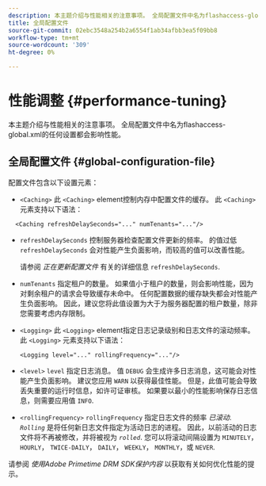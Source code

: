```yaml
---
description: 本主题介绍与性能相关的注意事项。 全局配置文件中名为flashaccess-global.xml的任何设置都会影响性能。
title: 全局配置文件
source-git-commit: 02ebc3548a254b2a6554f1ab34afbb3ea5f09bb8
workflow-type: tm+mt
source-wordcount: '309'
ht-degree: 0%

---
```


# 性能调整 {#performance-tuning}

本主题介绍与性能相关的注意事项。 全局配置文件中名为flashaccess-global.xml的任何设置都会影响性能。

## 全局配置文件 {#global-configuration-file}

配置文件包含以下设置元素：

* `<Caching>` 此 `<Caching>` element控制内存中配置文件的缓存。 此 `<Caching>` 元素支持以下语法：

```
  <Caching refreshDelaySeconds="..." numTenants="..."/>
```

* `refreshDelaySeconds` 控制服务器检查配置文件更新的频率。 的值过低 `refreshDelaySeconds` 会对性能产生负面影响，而较高的值可以改善性能。

  请参阅 *正在更新配置文件* 有关的详细信息 `refreshDelaySeconds`.

* `numTenants` 指定租户的数量。 如果值小于租户的数量，则会影响性能，因为对剩余租户的请求会导致缓存未命中。 任何配置数据的缓存缺失都会对性能产生负面影响。 因此，建议您将此值设置为大于为服务器配置的租户数量，除非您需要考虑内存限制。

* `<Logging>` 此 `<Logging>` element指定日志记录级别和日志文件的滚动频率。 此 `<Logging>` 元素支持以下语法：

  ```
  <Logging level="..." rollingFrequency="..."/>
  ```

* `<level>`  `level` 指定日志消息。 值 `DEBUG` 会生成许多日志消息，这可能会对性能产生负面影响。 建议您应用 `WARN` 以获得最佳性能。 但是，此值可能会导致丢失重要的运行时信息，如许可证审核。 如果要以最小的性能影响保存日志信息，则需要应用值 `INFO`.

* `<rollingFrequency>`  `rollingFrequency` 指定日志文件的频率 *已滚动*. *`Rolling`* 是将任何新日志文件指定为活动日志的进程。 因此，以前活动的日志文件将不再被修改，并将被视为 *`rolled`*. 您可以将滚动间隔设置为 `MINUTELY`， `HOURLY`， `TWICE-DAILY`， `DAILY`， `WEEKLY`， `MONTHLY`，或 `NEVER`.

请参阅 *使用Adobe Primetime DRM SDK保护内容* 以获取有关如何优化性能的提示。
